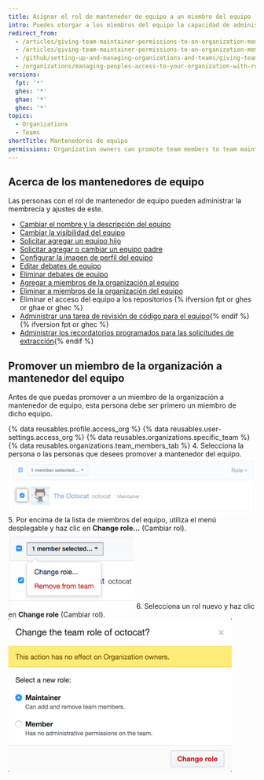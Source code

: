 ```yaml
---
title: Asignar el rol de mantenedor de equipo a un miembro del equipo
intro: Puedes otorgar a los miembros del equipo la capacidad de administrar las membrecías y ajustes del mismo si les asignas el rol de mantenedor de equipo.
redirect_from:
  - /articles/giving-team-maintainer-permissions-to-an-organization-member-early-access-program
  - /articles/giving-team-maintainer-permissions-to-an-organization-member
  - /github/setting-up-and-managing-organizations-and-teams/giving-team-maintainer-permissions-to-an-organization-member
  - /organizations/managing-peoples-access-to-your-organization-with-roles/giving-team-maintainer-permissions-to-an-organization-member
versions:
  fpt: '*'
  ghes: '*'
  ghae: '*'
  ghec: '*'
topics:
  - Organizations
  - Teams
shortTitle: Mantenedores de equipo
permissions: Organization owners can promote team members to team maintainers.
---
```


## Acerca de los mantenedores de equipo

Las personas con el rol de mantenedor de equipo pueden administrar la membrecía y ajustes de este.

- [Cambiar el nombre y la descripción del equipo](/articles/renaming-a-team)
- [Cambiar la visibilidad del equipo](/articles/changing-team-visibility)
- [Solicitar agregar un equipo hijo](/articles/requesting-to-add-a-child-team)
- [Solicitar agregar o cambiar un equipo padre](/articles/requesting-to-add-or-change-a-parent-team)
- [Configurar la imagen de perfil del equipo](/articles/setting-your-team-s-profile-picture)
- [Editar debates de equipo](/articles/managing-disruptive-comments/#editing-a-comment)
- [Eliminar debates de equipo](/articles/managing-disruptive-comments/#deleting-a-comment)
- [Agregar a miembros de la organización al equipo](/articles/adding-organization-members-to-a-team)
- [Eliminar a miembros de la organización del equipo](/articles/removing-organization-members-from-a-team)
- Eliminar el acceso del equipo a los repositorios {% ifversion fpt or ghes or ghae or ghec %}
- [Administrar una tarea de revisión de código para el equipo](/organizations/organizing-members-into-teams/managing-code-review-assignment-for-your-team){% endif %}{% ifversion fpt or ghec %}
- [Administrar los recordatorios programados para las solicitudes de extracción](/organizations/organizing-members-into-teams/managing-scheduled-reminders-for-your-team){% endif %}


## Promover un miembro de la organización a mantenedor del equipo

Antes de que puedas promover a un miembro de la organización a mantenedor de equipo, esta persona debe ser primero un miembro de dicho equipo.

{% data reusables.profile.access_org %}
{% data reusables.user-settings.access_org %}
{% data reusables.organizations.specific_team %}
{% data reusables.organizations.team_members_tab %}
4. Selecciona la persona o las personas que desees promover a mantenedor del equipo. ![Casilla junto al miembro de la organización](/assets/images/help/teams/team-member-check-box.png)
5. Por encima de la lista de miembros del equipo, utiliza el menú desplegable y haz clic en **Change role...** (Cambiar rol). ![Menú desplegable con opción para cambiar el rol](/assets/images/help/teams/bulk-edit-drop-down.png)
6. Selecciona un rol nuevo y haz clic en **Change role** (Cambiar rol). ![Botones Radio para los roles de Mantenedor o Miembro](/assets/images/help/teams/team-role-modal.png)

